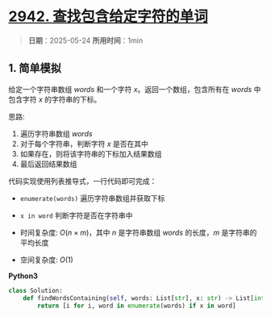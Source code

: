 # [2942. 查找包含给定字符的单词](https://leetcode.cn/problems/find-words-containing-character/description/)

> **日期**：2025-05-24
> **所用时间**：1min

## 1. 简单模拟

给定一个字符串数组 $words$ 和一个字符 $x$。返回一个数组，包含所有在 $words$ 中包含字符 $x$ 的字符串的下标。

思路:
1. 遍历字符串数组 $words$
2. 对于每个字符串，判断字符 $x$ 是否在其中
3. 如果存在，则将该字符串的下标加入结果数组
4. 最后返回结果数组

代码实现使用列表推导式，一行代码即可完成：
- `enumerate(words)` 遍历字符串数组并获取下标
- `x in word` 判断字符是否在字符串中

- 时间复杂度: $O(n \times m)$，其中 $n$ 是字符串数组 $words$ 的长度，$m$ 是字符串的平均长度
- 空间复杂度: $O(1)$

**Python3**

```python
class Solution:
    def findWordsContaining(self, words: List[str], x: str) -> List[int]:
        return [i for i, word in enumerate(words) if x in word]
```
